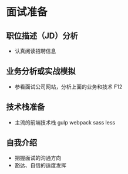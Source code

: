 # 面试准备

## 职位描述（JD）分析

* 认真阅读招聘信息

## 业务分析或实战模拟

* 参看面试公司网站，分析上面的业务和技术   F12

## 技术栈准备

* 主流的前端技术栈 gulp webpack sass less

## 自我介绍

* 把握面试的沟通方向
* 豁达、自信的适度发挥